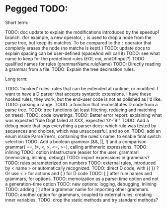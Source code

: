 Pegged TODO:
============

Short term:

TODO: doc update to explain the modifications introduced by the speedup1 branch.
(for example, a new operator, `;` is used to drop a node from the parse tree, but keep its matches. To be compared to the `:` operator that completly erases the node (no matche is kept).)
TODO: update docs to explain spacing can be user-defined (spaceAnd will call it)
TODO: see what name to keep for the predefined rules (EOI, eoi, endOfInput?)
TODO: qualified names for rules (grammarName.ruleName)
TODO: Directly reading a grammar from a file.
TODO: Explain the tree decimation rules.

Long term:

TODO: 'hooked' rules: rules that can be extended at runtime, or modified. I want to have a D parser that accepts syntactic extensions. I have these hooked rules, they work, but the end-user code is not as polished as I'd like.
TODO: parsing a range.
TODO: a function that reconstitutes D code from a parse tree.
TODO: tree functions (at least filtering, reducing and matching on trees).
TODO: code lowerings.
TODO: Better error report: explaining what was expected "rule Digit failed at XXX, expected '0'-'9'"
TODO: Add a debug mode that logs everything a parser does: which rule was tested by sequences and choices, which was unsuccessful, and so on.
TODO: add an enum inside ParseTree's, containing the rules's name, to enable final switch selection
TODO: Add a boolean grammar (&&, ||, !) and a comparison grammar( ==, !=, <, >, <=, >=), calling arithmeric expressions.
TODO: inlining
TODO: option infastructure (easier for the user: grammar!(memoizing, inlining, debug))
TODO: import expressions in grammars?
TODO: rules parameterized on numbers
TODO: external rules, introduced by < name > or automatically recognized.
TODO: direct D code, with {{ }} ? Or use < > for actions and { } for D code
TODO: [ ] after rule names and grammars, for options. 
TODO: memoization as a parse-time option and not a generation-time option
TODO: new options: logging, debugging, inlining
TODO: adding [ ] after a grammar name for importing other grammars.
TODO: another option for grammars, coupled to external rules: creating inner variables.
TODO: drop the static methods and try standard methods?
